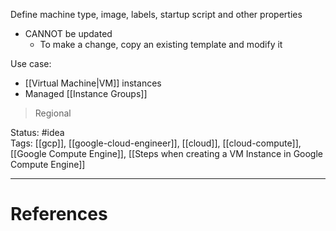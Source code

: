 Define machine type, image, labels, startup script and other properties

- CANNOT be updated  
	- To make a change, copy an existing template and modify it

Use case:
- [[Virtual Machine|VM]] instances
- Managed [[Instance Groups]]

> Regional 

Status: #idea  
Tags:  [[gcp]], [[google-cloud-engineer]], [[cloud]], [[cloud-compute]], [[Google Compute Engine]], [[Steps when creating a VM Instance in Google Compute Engine]]

---
# References